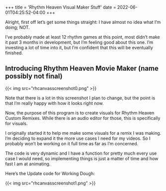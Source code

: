 +++
title = 'Rhythm Heaven Visual Maker Stuff'
date = 2022-06-01T04:25:52-04:00
+++

Alright, first off let’s get some things straight: I have almost no idea what I’m doing; NOT.

I’ve probably made at least 12 rhythm games at this point, most didn’t make it past 3 months in development, but I’m feeling good about this one. I’m investing a lot of time into it, but I’m confident that this will be eventually finished.

## Introducing Rhythm Heaven Movie Maker (name possibly not final)
{{< img src="rhcanvasscreenshot0.png" >}}

Note that there is a lot in this screenshot I plan to change, but the point is that I’m really happy with how it looks right now.

Now, the purpose of this program is to create visuals for Rhythm Heaven Custom Remixes. While there is an audio editor for those, this is specifically for visuals.

I originally started it to help me make some visuals for a remix I was making. I’m deciding to expand it the more use cases I need for my videos. So I probably won’t be working on it full time as far as I’m concerned.

The code is very dynamic and I have a function for pretty much every use case I would need, so implementing things is just a matter of time and how fast I am at animating.

Here’s the Update code for Working Dough:

{{< img src="rhcanvasscreenshot1.png" >}}